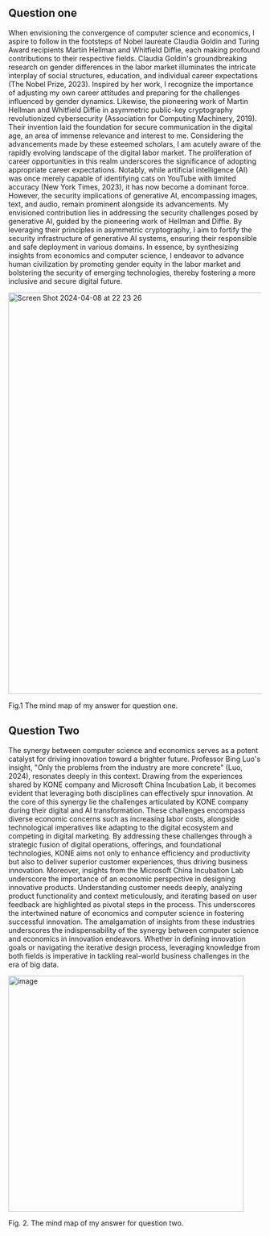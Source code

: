
## Question one

When envisioning the convergence of computer science and economics, I aspire to follow in the footsteps of Nobel laureate Claudia Goldin and Turing Award recipients Martin Hellman and Whitfield Diffie, each making profound contributions to their respective fields.
Claudia Goldin's groundbreaking research on gender differences in the labor market illuminates the intricate interplay of social structures, education, and individual career expectations (The Nobel Prize, 2023). Inspired by her work, I recognize the importance of adjusting my own career attitudes and preparing for the challenges influenced by gender dynamics.
Likewise, the pioneering work of Martin Hellman and Whitfield Diffie in asymmetric public-key cryptography revolutionized cybersecurity (Association for Computing Machinery, 2019). Their invention laid the foundation for secure communication in the digital age, an area of immense relevance and interest to me.
Considering the advancements made by these esteemed scholars, I am acutely aware of the rapidly evolving landscape of the digital labor market. The proliferation of career opportunities in this realm underscores the significance of adopting appropriate career expectations. Notably, while artificial intelligence (AI) was once merely capable of identifying cats on YouTube with limited accuracy (New York Times, 2023), it has now become a dominant force. However, the security implications of generative AI, encompassing images, text, and audio, remain prominent alongside its advancements.
My envisioned contribution lies in addressing the security challenges posed by generative AI, guided by the pioneering work of Hellman and Diffie. By leveraging their principles in asymmetric cryptography, I aim to fortify the security infrastructure of generative AI systems, ensuring their responsible and safe deployment in various domains.
In essence, by synthesizing insights from economics and computer science, I endeavor to advance human civilization by promoting gender equity in the labor market and bolstering the security of emerging technologies, thereby fostering a more inclusive and secure digital future.

<img width="797" alt="Screen Shot 2024-04-08 at 22 23 26" src="https://github.com/Rising-Stars-by-Sunshine/Vivian_Weijia_24_CS206/assets/141093064/b1f73734-185c-45e3-ad27-687b074750ec">

Fig.1 The mind map of my answer for question one.

## Question Two
The synergy between computer science and economics serves as a potent catalyst for driving innovation toward a brighter future. Professor Bing Luo's insight, "Only the problems from the industry are more concrete" (Luo, 2024), resonates deeply in this context. Drawing from the experiences shared by KONE company and Microsoft China Incubation Lab, it becomes evident that leveraging both disciplines can effectively spur innovation.
At the core of this synergy lie the challenges articulated by KONE company during their digital and AI transformation. These challenges encompass diverse economic concerns such as increasing labor costs, alongside technological imperatives like adapting to the digital ecosystem and competing in digital marketing. By addressing these challenges through a strategic fusion of digital operations, offerings, and foundational technologies, KONE aims not only to enhance efficiency and productivity but also to deliver superior customer experiences, thus driving business innovation.
Moreover, insights from the Microsoft China Incubation Lab underscore the importance of an economic perspective in designing innovative products. Understanding customer needs deeply, analyzing product functionality and context meticulously, and iterating based on user feedback are highlighted as pivotal steps in the process. This underscores the intertwined nature of economics and computer science in fostering successful innovation.
The amalgamation of insights from these industries underscores the indispensability of the synergy between computer science and economics in innovation endeavors. Whether in defining innovation goals or navigating the iterative design process, leveraging knowledge from both fields is imperative in tackling real-world business challenges in the era of big data. 

<img width="468" alt="image" src="https://github.com/Rising-Stars-by-Sunshine/Vivian_Weijia_24_CS206/assets/141093064/ab3e588d-080b-4e51-89cc-ef6f6f3b5651">

Fig. 2. The mind map of my answer for question two.
















